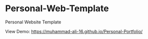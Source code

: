 # Personal-Web-Template
Personal Website Template

View Demo: https://muhammad-ali-16.github.io/Personal-Portfolio/
